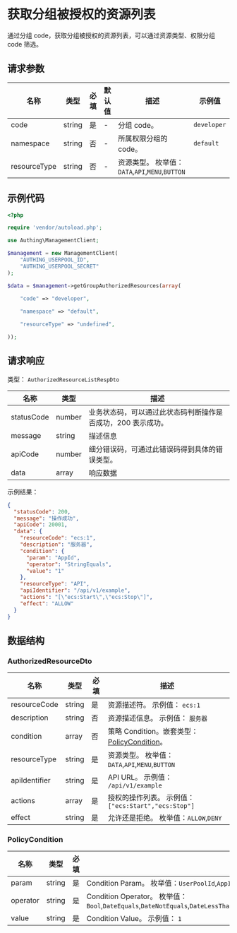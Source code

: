 # 获取分组被授权的资源列表

<!--
  警告⚠️：
  不要直接修改该文档，
  https://github.com/Authing/authing-docs-factory
  使用该项目进行生成
-->

<LastUpdated />

通过分组 code，获取分组被授权的资源列表，可以通过资源类型、权限分组 code 筛选。

## 请求参数

| 名称 | 类型 | 必填 | 默认值 | 描述 | 示例值 |
| ---- | ---- | ---- | ---- | ---- | ---- |
| code | string  | 是 | - | 分组 code。  | `developer` |
| namespace | string  | 否 | - | 所属权限分组的 code。  | `default` |
| resourceType | string  | 否 | - | 资源类型。 枚举值：`DATA`,`API`,`MENU`,`BUTTON` |  |


## 示例代码

```php
<?php

require 'vendor/autoload.php';

use Authing\ManagementClient;

$management = new ManagementClient(
    "AUTHING_USERPOOL_ID",
    "AUTHING_USERPOOL_SECRET"
);

$data = $management->getGroupAuthorizedResources(array(
  
    "code" => "developer",

    "namespace" => "default",

    "resourceType" => "undefined",

));
```


## 请求响应

类型： `AuthorizedResourceListRespDto`

| 名称 | 类型 | 描述 |
| ---- | ---- | ---- |
| statusCode | number | 业务状态码，可以通过此状态码判断操作是否成功，200 表示成功。 |
| message | string | 描述信息 |
| apiCode | number | 细分错误码，可通过此错误码得到具体的错误类型。 |
| data | array | 响应数据 |



示例结果：

```json
{
  "statusCode": 200,
  "message": "操作成功",
  "apiCode": 20001,
  "data": {
    "resourceCode": "ecs:1",
    "description": "服务器",
    "condition": {
      "param": "AppId",
      "operator": "StringEquals",
      "value": "1"
    },
    "resourceType": "API",
    "apiIdentifier": "/api/v1/example",
    "actions": "[\"ecs:Start\",\"ecs:Stop\"]",
    "effect": "ALLOW"
  }
}
```

## 数据结构


### <a id="AuthorizedResourceDto"></a> AuthorizedResourceDto

| 名称 | 类型 | 必填 | 描述 |
| ---- |  ---- | ---- | ---- |
| resourceCode | string | 是 | 资源描述符。 示例值： `ecs:1`  |
| description | string | 否 | 资源描述信息。 示例值： `服务器`  |
| condition | array | 否 | 策略 Condition。嵌套类型：<a href="#PolicyCondition">PolicyCondition</a>。   |
| resourceType | string | 是 | 资源类型。 枚举值：`DATA`,`API`,`MENU`,`BUTTON`  |
| apiIdentifier | string | 是 | API URL。 示例值： `/api/v1/example`  |
| actions | array | 是 | 授权的操作列表。 示例值： `["ecs:Start","ecs:Stop"]`  |
| effect | string | 是 | 允许还是拒绝。 枚举值：`ALLOW`,`DENY`  |


### <a id="PolicyCondition"></a> PolicyCondition

| 名称 | 类型 | 必填 | 描述 |
| ---- |  ---- | ---- | ---- |
| param | string | 是 | Condition Param。 枚举值：`UserPoolId`,`AppId`,`RequestFrom`,`UserId`,`UserArn`,`CurrentTime`,`EpochTime`,`SourceIp`,`User`,`MultiFactorAuthPresent`,`MultiFactorAuthAge`,`UserAgent`,`Referer`,`Device`,`OS`,`Country`,`Province`,`City`,`DeviceChanged`,`DeviceUntrusted`,`ProxyUntrusted`,`LoggedInApps`,`Namespace`  |
| operator | string | 是 | Condition Operator。 枚举值：`Bool`,`DateEquals`,`DateNotEquals`,`DateLessThan`,`DateLessThanEquals`,`DateGreaterThan`,`DateGreaterThanEquals`,`IpAddress`,`NotIpAddress`,`NumericEquals`,`NumericNotEquals`,`NumericLessThan`,`NumericLessThanEquals`,`NumericGreaterThan`,`NumericGreaterThanEquals`,`StringEquals`,`StringNotEquals`,`StringEqualsIgnoreCase`,`StringNotEqualsIgnoreCase`,`StringLike`,`StringNotLike`,`ListContains`  |
| value | string | 是 | Condition Value。 示例值： `1`  |


